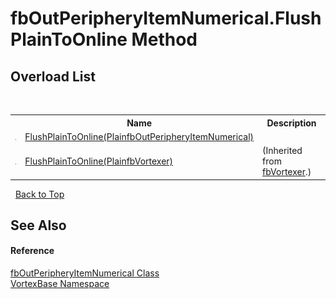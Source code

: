 # fbOutPeripheryItemNumerical.FlushPlainToOnline Method 
 


## Overload List
&nbsp;<table><tr><th></th><th>Name</th><th>Description</th></tr><tr><td>![Public method](media/pubmethod.gif "Public method")</td><td><a href="M_VortexBase_fbOutPeripheryItemNumerical_FlushPlainToOnline.md">FlushPlainToOnline(PlainfbOutPeripheryItemNumerical)</a></td><td /></tr><tr><td>![Public method](media/pubmethod.gif "Public method")</td><td><a href="M_VortexBase_fbVortexer_FlushPlainToOnline.md">FlushPlainToOnline(PlainfbVortexer)</a></td><td> (Inherited from <a href="T_VortexBase_fbVortexer.md">fbVortexer</a>.)</td></tr></table>&nbsp;
<a href="#fboutperipheryitemnumerical.flushplaintoonline-method">Back to Top</a>

## See Also


#### Reference
<a href="T_VortexBase_fbOutPeripheryItemNumerical.md">fbOutPeripheryItemNumerical Class</a><br /><a href="N_VortexBase.md">VortexBase Namespace</a><br />
